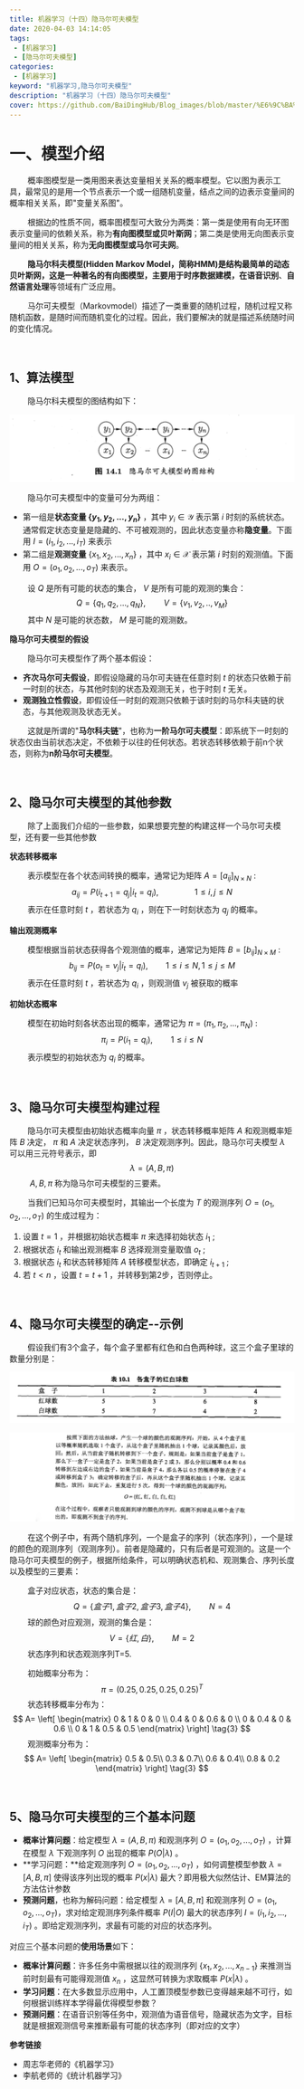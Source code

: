 ```yaml
---
title: 机器学习（十四）隐马尔可夫模型
date: 2020-04-03 14:14:05
tags:
 - [机器学习]
 - [隐马尔可夫模型]
categories: 
 - [机器学习]
keyword: "机器学习,隐马尔可夫模型"
description: "机器学习（十四）隐马尔可夫模型"
cover: https://github.com/BaiDingHub/Blog_images/blob/master/%E6%9C%BA%E5%99%A8%E5%AD%A6%E4%B9%A0/%E6%9C%BA%E5%99%A8%E5%AD%A6%E4%B9%A0%EF%BC%88%E5%8D%81%E5%9B%9B%EF%BC%89%E9%9A%90%E9%A9%AC%E5%B0%94%E5%8F%AF%E5%A4%AB%E6%A8%A1%E5%9E%8B/cover.png?raw=true
---
```


<meta name="referrer" content="no-referrer"/>



# 一、模型介绍

 &emsp;&emsp;  概率图模型是一类用图来表达变量相关关系的概率模型。它以图为表示工具，最常见的是用一个节点表示一个或一组随机变量，结点之间的边表示变量间的概率相关关系，即"变量关系图"。

 &emsp;&emsp;  根据边的性质不同，概率图模型可大致分为两类：第一类是使用有向无环图表示变量间的依赖关系，称为**有向图模型或贝叶斯网**；第二类是使用无向图表示变量间的相关关系，称为**无向图模型或马尔可夫网**。

 &emsp;&emsp;  **隐马尔科夫模型(Hidden Markov Model，简称HMM)**是结构最简单的动态贝叶斯网，这是一种著名的有向图模型，**主要用于时序数据建模**，在**语音识别**、**自然语言处理**等领域有广泛应用。

 &emsp;&emsp;  马尔可夫模型（Markovmodel）描述了一类重要的随机过程，随机过程又称随机函数，是随时间而随机变化的过程。因此，我们要解决的就是描述系统随时间的变化情况。



<br>

## 1、算法模型

 &emsp;&emsp;  隐马尔科夫模型的图结构如下：

![1](https://github.com/BaiDingHub/Blog_images/blob/master/%E6%9C%BA%E5%99%A8%E5%AD%A6%E4%B9%A0/%E6%9C%BA%E5%99%A8%E5%AD%A6%E4%B9%A0%EF%BC%88%E5%8D%81%E5%9B%9B%EF%BC%89%E9%9A%90%E9%A9%AC%E5%B0%94%E5%8F%AF%E5%A4%AB%E6%A8%A1%E5%9E%8B/1.png?raw=true)

 &emsp;&emsp;  隐马尔可夫模型中的变量可分为两组：

- 第一组是**状态变量$\ \{y_1,y_2,...,y_n\}$** ，其中$\ y_i \in \mathcal{Y}$ 表示第$\ i$ 时刻的系统状态。通常假定状态变量是隐藏的、不可被观测的，因此状态变量亦称**隐变量**。下面用$\ I=(i_1,i_2,...,i_T)$ 来表示
- 第二组是**观测变量**$\ \{x_1,x_2,...,x_n\}$ ，其中$\ x_i \in \mathcal{X}$ 表示第$\ i$ 时刻的观测值。下面用$\ O=(o_1,o_2,...,o_T)$ 来表示。

 &emsp;&emsp;  设$\ Q$ 是所有可能的状态的集合，$\ V$ 是所有可能的观测的集合：
$$
Q=\{q_1,q_2,...,q_N\},\qquad V=\{v_1,v_2,..,v_M\}
$$
 &emsp;&emsp;  其中$\ N$ 是可能的状态数，$\ M$ 是可能的观测数。

**隐马尔可夫模型的假设**

 &emsp;&emsp;  隐马尔可夫模型作了两个基本假设：

- **齐次马尔可夫假设**，即假设隐藏的马尔可夫链在任意时刻$\ t$ 的状态只依赖于前一时刻的状态，与其他时刻的状态及观测无关，也于时刻$\ t$ 无关。
- **观测独立性假设**，即假设任一时刻的观测只依赖于该时刻的马尔科夫链的状态，与其他观测及状态无关。



 &emsp;&emsp;  这就是所谓的"**马尔科夫链**"，也称为**一阶马尔可夫模型**：即系统下一时刻的状态仅由当前状态决定，不依赖于以往的任何状态。若状态转移依赖于前n个状态，则称为**n阶马尔可夫模型**。

<br>

## 2、隐马尔可夫模型的其他参数

 &emsp;&emsp;  除了上面我们介绍的一些参数，如果想要完整的构建这样一个马尔可夫模型，还有要一些其他参数

**状态转移概率**

 &emsp;&emsp;  表示模型在各个状态间转换的概率，通常记为矩阵$\ A=[a_{ij}]_{N\times N}$ :
$$
a_{ij} = P(i_{t+1}=q_j|i_t=q_i),\qquad\qquad 1\le i,j\le N
$$
 &emsp;&emsp;  表示在任意时刻$\ t$ ，若状态为$\ q_i$ ，则在下一时刻状态为$\ q_j$ 的概率。

**输出观测概率**

 &emsp;&emsp;  模型根据当前状态获得各个观测值的概率，通常记为矩阵$\ B=[b_{ij}]_{N\times M}$ :
$$
b_{ij} = P(o_t = v_j|i_t=q_i),\qquad 1\le i\le N,1\le j\le M
$$
 &emsp;&emsp;  表示在任意时刻$\ t$ ，若状态为$\ q_i$ ，则观测值$\ v_j$ 被获取的概率

**初始状态概率**

 &emsp;&emsp;  模型在初始时刻各状态出现的概率，通常记为$\ \pi = (\pi_1,\pi_2,...,\pi_N)$ :
$$
\pi_i = P(i_1=q_i),\qquad 1\le i\le N
$$
 &emsp;&emsp;  表示模型的初始状态为$\ q_i$ 的概率。

<br>

## 3、隐马尔可夫模型构建过程

 &emsp;&emsp;  隐马尔可夫模型由初始状态概率向量$\ \pi$ ，状态转移概率矩阵$\ A$ 和观测概率矩阵$\ B$ 决定，$\ \pi$ 和$\ A$ 决定状态序列，$\ B$ 决定观测序列。因此，隐马尔可夫模型$\ \lambda$ 可以用三元符号表示，即
$$
\lambda = (A,B,\pi)
$$
 &emsp;&emsp;  $\ A,B,\pi$ 称为隐马尔可夫模型的三要素。

 &emsp;&emsp;  当我们已知马尔可夫模型时，其输出一个长度为$\ T$ 的观测序列$\ O=(o_1,o_2,...,o_T)$ 的生成过程为：

1. 设置$\ t=1$ ，并根据初始状态概率$\ \pi$ 来选择初始状态$\ i_1$ ;
2. 根据状态$\ i_t$ 和输出观测概率$\ B$ 选择观测变量取值$\ o_t$ ;
3. 根据状态$\ i_t$ 和状态转移矩阵$\ A$ 转移模型状态，即确定$\ i_{t+1}$ ;
4. 若$\ t<n$ ，设置$\ t=t+1$ ，并转移到第2步，否则停止。

<br>

## 4、隐马尔可夫模型的确定--示例

 &emsp;&emsp;  假设我们有3个盒子，每个盒子里都有红色和白色两种球，这三个盒子里球的数量分别是：

![2](https://github.com/BaiDingHub/Blog_images/blob/master/%E6%9C%BA%E5%99%A8%E5%AD%A6%E4%B9%A0/%E6%9C%BA%E5%99%A8%E5%AD%A6%E4%B9%A0%EF%BC%88%E5%8D%81%E5%9B%9B%EF%BC%89%E9%9A%90%E9%A9%AC%E5%B0%94%E5%8F%AF%E5%A4%AB%E6%A8%A1%E5%9E%8B/2.png?raw=true)

![3](https://github.com/BaiDingHub/Blog_images/blob/master/%E6%9C%BA%E5%99%A8%E5%AD%A6%E4%B9%A0/%E6%9C%BA%E5%99%A8%E5%AD%A6%E4%B9%A0%EF%BC%88%E5%8D%81%E5%9B%9B%EF%BC%89%E9%9A%90%E9%A9%AC%E5%B0%94%E5%8F%AF%E5%A4%AB%E6%A8%A1%E5%9E%8B/3.png?raw=true)

 &emsp;&emsp;  在这个例子中，有两个随机序列，一个是盒子的序列（状态序列），一个是球的颜色的观测序列（观测序列）。前者是隐藏的，只有后者是可观测的。这是一个隐马尔可夫模型的例子，根据所给条件，可以明确状态机和、观测集合、序列长度以及模型的三要素：

 &emsp;&emsp;  盒子对应状态，状态的集合是：
$$
Q=\{盒子1,盒子2,盒子3,盒子4\},\qquad N=4
$$
 &emsp;&emsp;  球的颜色对应观测，观测的集合是：
$$
V=\{红,白\},\qquad M=2
$$
 &emsp;&emsp;  状态序列和状态观测序列T=5.

 &emsp;&emsp;  初始概率分布为：
$$
\pi = (0.25,0.25,0.25,0.25)^T
$$
 &emsp;&emsp;  状态转移概率分布为：
$$
A= \left[ \begin{matrix}   0 & 1 & 0 & 0 \\   0.4 & 0 & 0.6 & 0 \\   0 & 0.4 & 0 & 0.6 \\   0 & 1 & 0.5 & 0.5  \end{matrix}  \right] \tag{3}
$$
 &emsp;&emsp;  观测概率分布为：
$$
A= \left[ \begin{matrix}   0.5 & 0.5\\   0.3 & 0.7\\   0.6 & 0.4\\   0.8 & 0.2  \end{matrix}  \right] \tag{3}
$$


<br>

## 5、隐马尔可夫模型的三个基本问题

- **概率计算问题**：给定模型$\ \lambda=(A,B,\pi)$ 和观测序列$\ O=(o_1,o_2,...,o_T)$ ，计算在模型$\ \lambda$ 下观测序列$\ O$ 出现的概率$\ P(O|\lambda)$ 。
- **学习问题：**给定观测序列$\ O=(o_1,o_2,...,o_T)$ ，如何调整模型参数$\ \lambda=[A,B,\pi]$ 使得该序列出现的概率$\ P(x|\lambda)$ 最大？即用极大似然估计、EM算法的方法估计参数
- **预测问题**，也称为解码问题：给定模型$\ \lambda=[A,B,\pi]$ 和观测序列$\ O=(o_1,o_2,...,o_T)$，求对给定观测序列条件概率$\ P(I|O)$ 最大的状态序列$\ I=(i_1,i_2,...,i_T)$ 。即给定观测序列，求最有可能的对应的状态序列。

对应三个基本问题的**使用场景**如下：

- **概率计算问题**：许多任务中需根据以往的观测序列$\ \{x_1,x_2,...,x_{n-1}\}$ 来推测当前时刻最有可能得观测值$\ x_n$ ，这显然可转换为求取概率$\ P(x|\lambda)$ 。
- **学习问题**：在大多数显示应用中，人工置顶模型参数已变得越来越不可行，如何根据训练样本学得最优得模型参数？
- **预测问题**：在语音识别等任务中，观测值为语音信号，隐藏状态为文字，目标就是根据观测信号来推断最有可能的状态序列（即对应的文字）

 



**参考链接**

- 周志华老师的《机器学习》
- 李航老师的《统计机器学习》
